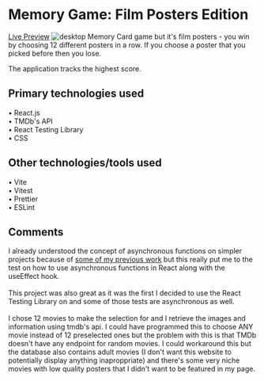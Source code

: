 # Memory Game: Film Posters Edition
[Live Preview](https://johnnynava.github.io/memory-card/)
![desktop](https://github.com/johnnynava/memory-card/assets/137064281/720f5438-fbcd-4829-a85c-309388c6d6e2)
Memory Card game but it's film posters - you win by choosing 12 different posters in a row. If you choose a poster that you picked before then you lose. 
<br>

The application tracks the highest score.

## Primary technologies used
• React.js
<br>
• TMDb's API
<br>
• React Testing Library
<br>
• CSS

## Other technologies/tools used
• Vite
<br>
• Vitest
<br>
• Prettier
<br>
• ESLint

## Comments
I already understood the concept of asynchronous functions on simpler projects because of [some of my previous work](https://github.com/johnnynava/weather-app) but this really put me to the test on how to use asynchronous functions in React along with the useEffect hook.
<br>
<br>
This project was also great as it was the first I decided to use the React Testing Library on and some of those tests are asynchronous as well.
<br>
<br>
I chose 12 movies to make the selection for and I retrieve the images and information using tmdb's api. I could have programmed this to choose ANY movie instead of 12 preselected ones but the problem with this is that TMDb doesn't have any endpoint for random movies. I could workaround this but the database also contains adult movies (I don't want this website to potentially display anything inaproppriate) and there's some very niche movies with low quality posters that I didn't want to be featured in my page.
